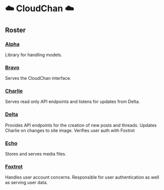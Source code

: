 # :cloud: CloudChan :cloud:
## Roster
### [Alpha](https://github.com/DangerN/cc-alpha)
Library for handling models.

### [Bravo](https://github.com/DangerN/cc-bravo)
Serves the CloudChan interface.

### [Charlie](https://github.com/DangerN/cc-charlie)
Serves read only API endpoints and listens for updates from Delta.

### [Delta](https://github.com/DangerN/cc-delta)
Provides API endpoints for the creation of new posts and threads. Updates Charlie on changes to site image. Verifies user auth with Foxtrot

### [Echo](https://github.com/DangerN/cc-echo)
Stores and serves media files.

### [Foxtrot](https://github.com/DangerN/cc-foxtrot)
Handles user account concerns. Responsible for user authentication as well as serving user data.
